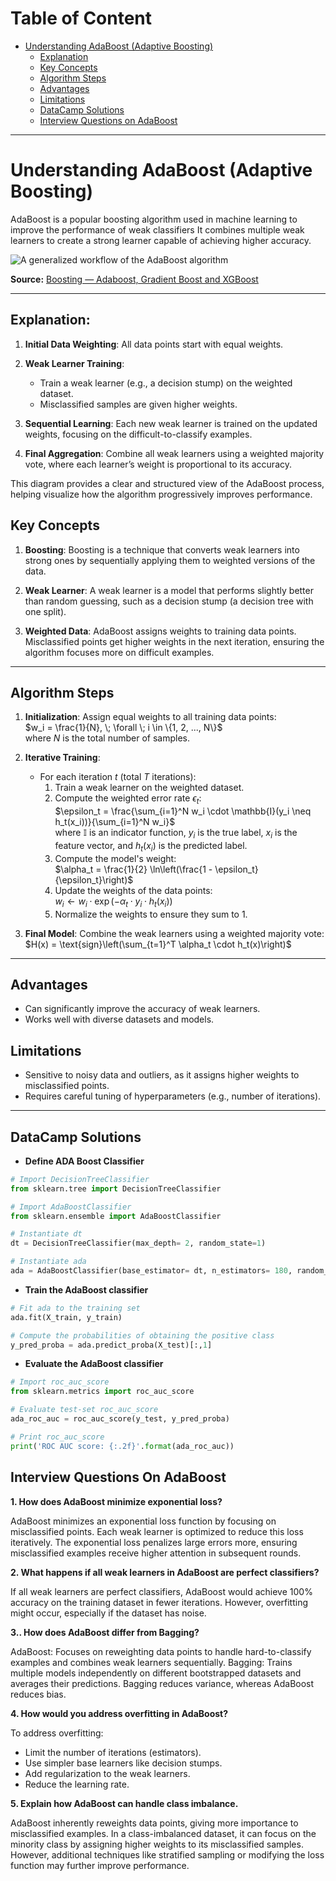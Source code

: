 # Table of Content
- [Understanding AdaBoost (Adaptive Boosting)](#understanding-adaboost-adaptive-boosting)
  - [Explanation](#explanation)
  - [Key Concepts](#key-concepts)
  - [Algorithm Steps](#algorithm-steps)
  - [Advantages](#advantages)
  - [Limitations](#limitations)
  - [DataCamp Solutions](#datacamp-solutions)
  - [Interview Questions on AdaBoost](#interview-questions-on-adaboost)

---

# Understanding AdaBoost (Adaptive Boosting)

AdaBoost is a popular boosting algorithm used in machine learning to improve the performance of weak classifiers
It combines multiple weak learners to create a strong learner capable of achieving higher accuracy.

![A generalized workflow of the AdaBoost algorithm](https://miro.medium.com/v2/resize:fit:828/format:webp/1*eosJ6Yg0epLuH5kHsMaPWQ.png)

**Source:** [Boosting — Adaboost, Gradient Boost and XGBoost](https://medium.com/@pingsubhak/boosting-adaboost-gradient-boost-and-xgboost-bdda87eed44e)

---

## Explanation:

1. **Initial Data Weighting**:
   All data points start with equal weights.

2. **Weak Learner Training**:
   - Train a weak learner (e.g., a decision stump) on the weighted dataset.
   - Misclassified samples are given higher weights.

3. **Sequential Learning**:
   Each new weak learner is trained on the updated weights, focusing on the difficult-to-classify examples.

4. **Final Aggregation**:
   Combine all weak learners using a weighted majority vote, where each learner’s weight is proportional to its accuracy.

This diagram provides a clear and structured view of the AdaBoost process, helping visualize how the algorithm progressively improves performance.


## Key Concepts

1. **Boosting**: 
   Boosting is a technique that converts weak learners into strong ones by sequentially applying them to weighted versions of the data.

2. **Weak Learner**: 
   A weak learner is a model that performs slightly better than random guessing, such as a decision stump (a decision tree with one split).

3. **Weighted Data**:
   AdaBoost assigns weights to training data points. Misclassified points get higher weights in the next iteration, ensuring the algorithm focuses more on difficult examples.

---

## Algorithm Steps

1. **Initialization**:
   Assign equal weights to all training data points:  
   $w_i = \frac{1}{N}, \; \forall \; i \in \{1, 2, ..., N\}$  
   where $N$ is the total number of samples.

2. **Iterative Training**:
   - For each iteration $t$ (total $T$ iterations):
     1. Train a weak learner on the weighted dataset.
     2. Compute the weighted error rate $\epsilon_t$:  
        $\epsilon_t = \frac{\sum_{i=1}^N w_i \cdot \mathbb{I}(y_i \neq h_t(x_i))}{\sum_{i=1}^N w_i}$  
        where $\mathbb{I}$ is an indicator function, $y_i$ is the true label, $x_i$ is the feature vector, and $h_t(x_i)$ is the predicted label.
     3. Compute the model's weight:  
        $\alpha_t = \frac{1}{2} \ln\left(\frac{1 - \epsilon_t}{\epsilon_t}\right)$
     4. Update the weights of the data points:  
        $w_i \leftarrow w_i \cdot \exp\left(-\alpha_t \cdot y_i \cdot h_t(x_i)\right)$
     5. Normalize the weights to ensure they sum to 1.

3. **Final Model**:
   Combine the weak learners using a weighted majority vote:  
   $H(x) = \text{sign}\left(\sum_{t=1}^T \alpha_t \cdot h_t(x)\right)$

---

## Advantages

- Can significantly improve the accuracy of weak learners.
- Works well with diverse datasets and models.

## Limitations

- Sensitive to noisy data and outliers, as it assigns higher weights to misclassified points.
- Requires careful tuning of hyperparameters (e.g., number of iterations).

---

## DataCamp Solutions

- **Define ADA Boost Classifier**
```python
# Import DecisionTreeClassifier
from sklearn.tree import DecisionTreeClassifier

# Import AdaBoostClassifier
from sklearn.ensemble import AdaBoostClassifier

# Instantiate dt
dt = DecisionTreeClassifier(max_depth= 2, random_state=1)

# Instantiate ada
ada = AdaBoostClassifier(base_estimator= dt, n_estimators= 180, random_state=1)
```
- **Train the AdaBoost classifier**
``` python
# Fit ada to the training set
ada.fit(X_train, y_train)

# Compute the probabilities of obtaining the positive class
y_pred_proba = ada.predict_proba(X_test)[:,1]
```
- **Evaluate the AdaBoost classifier**
``` python
# Import roc_auc_score
from sklearn.metrics import roc_auc_score

# Evaluate test-set roc_auc_score
ada_roc_auc = roc_auc_score(y_test, y_pred_proba)

# Print roc_auc_score
print('ROC AUC score: {:.2f}'.format(ada_roc_auc))
```

## Interview Questions On AdaBoost
**1. How does AdaBoost minimize exponential loss?**

AdaBoost minimizes an exponential loss function by focusing on misclassified points. Each weak learner is optimized to reduce this loss iteratively.
The exponential loss penalizes large errors more, ensuring misclassified examples receive higher attention in subsequent rounds.

**2. What happens if all weak learners in AdaBoost are perfect classifiers?**

If all weak learners are perfect classifiers, AdaBoost would achieve 100% accuracy on the training dataset in fewer iterations.
However, overfitting might occur, especially if the dataset has noise.

**3.. How does AdaBoost differ from Bagging?**

AdaBoost: Focuses on reweighting data points to handle hard-to-classify examples and combines weak learners sequentially.
Bagging: Trains multiple models independently on different bootstrapped datasets and averages their predictions. Bagging reduces variance, whereas AdaBoost reduces bias.

**4. How would you address overfitting in AdaBoost?**

To address overfitting:
- Limit the number of iterations (estimators).
- Use simpler base learners like decision stumps.
- Add regularization to the weak learners.
- Reduce the learning rate.

**5. Explain how AdaBoost can handle class imbalance.**

AdaBoost inherently reweights data points, giving more importance to misclassified examples.
In a class-imbalanced dataset, it can focus on the minority class by assigning higher weights to its misclassified samples.
However, additional techniques like stratified sampling or modifying the loss function may further improve performance.

